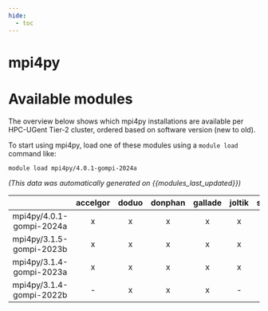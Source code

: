 ```yaml
---
hide:
  - toc
---
```


mpi4py
======

# Available modules


The overview below shows which mpi4py installations are available per HPC-UGent Tier-2 cluster, ordered based on software version (new to old).

To start using mpi4py, load one of these modules using a `module load` command like:

```shell
module load mpi4py/4.0.1-gompi-2024a
```

*(This data was automatically generated on {{modules_last_updated}})*  

| |accelgor|doduo|donphan|gallade|joltik|shinx|
| :---: | :---: | :---: | :---: | :---: | :---: | :---: |
|mpi4py/4.0.1-gompi-2024a|x|x|x|x|x|x|
|mpi4py/3.1.5-gompi-2023b|x|x|x|x|x|x|
|mpi4py/3.1.4-gompi-2023a|x|x|x|x|x|x|
|mpi4py/3.1.4-gompi-2022b|-|x|x|x|-|-|
